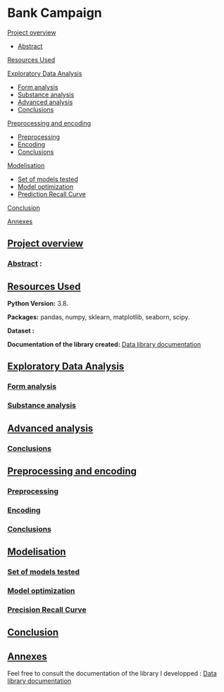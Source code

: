 # Bank Campaign

[Project overview](https://github.com/ackermannQ/Data_science/tree/master/2nd%20Project%20-%20Bank%20Campaign#project-overview)
* [Abstract](https://github.com/ackermannQ/Data_science/blob/master/2nd%20Project%20-%20Bank%20Campaign/README.md#abstract-)

[Resources Used](https://github.com/ackermannQ/Data_science/blob/master/2nd%20Project%20-%20Bank%20Campaign/README.md#resources-used)

[Exploratory Data Analysis](https://github.com/ackermannQ/Data_science/blob/master/2nd%20Project%20-%20Bank%20Campaign/README.md#exploratory-data-analysis)
* [Form analysis](https://github.com/ackermannQ/Data_science/blob/master/2nd%20Project%20-%20Bank%20Campaign/README.md#form-analysis)  
* [Substance analysis](https://github.com/ackermannQ/Data_science/blob/master/2nd%20Project%20-%20Bank%20Campaign/README.md#substance-analysis)  
* [Advanced analysis](https://github.com/ackermannQ/Data_science/blob/master/2nd%20Project%20-%20Bank%20Campaign/README.md#advanced-analysis)
* [Conclusions](https://github.com/ackermannQ/Data_science/blob/master/2nd%20Project%20-%20Bank%20Campaign/README.md#conclusions)

[Preprocessing and encoding](https://github.com/ackermannQ/Data_science/blob/master/2nd%20Project%20-%20Bank%20Campaign/README.md#preprocessing-and-encoding)
* [Preprocessing](https://github.com/ackermannQ/Data_science/blob/master/2nd%20Project%20-%20Bank%20Campaign/README.md#preprocessing)
* [Encoding](https://github.com/ackermannQ/Data_science/blob/master/2nd%20Project%20-%20Bank%20Campaign/README.md#encoding)
* [Conclusions](https://github.com/ackermannQ/Data_science/blob/master/2nd%20Project%20-%20Bank%20Campaign/README.md#conclusions-1)

[Modelisation](https://github.com/ackermannQ/Data_science/blob/master/2nd%20Project%20-%20Bank%20Campaign/README.md#modelisation)
* [Set of models tested](https://github.com/ackermannQ/Data_science/blob/master/2nd%20Project%20-%20Bank%20Campaign/README.md#set-of-models-tested)
* [Model optimization](https://github.com/ackermannQ/Data_science/blob/master/2nd%20Project%20-%20Bank%20Campaign/README.md#model-optimization)
* [Prediction Recall Curve](https://github.com/ackermannQ/Data_science/blob/master/2nd%20Project%20-%20Bank%20Campaign/README.md#precision-recall-curve)

[Conclusion](https://github.com/ackermannQ/Data_science/blob/master/2nd%20Project%20-%20Bank%20Campaign/README.md#conclusion)

[Annexes](https://github.com/ackermannQ/Data_science/blob/master/2nd%20Project%20-%20Bank%20Campaign/README.md#annexes)


## [Project overview](https://github.com/ackermannQ/Data_science/tree/master/2nd%20Project%20-%20Bank%20Campaign#bank-campaign)

### [Abstract](https://github.com/ackermannQ/Data_science/tree/master/2nd%20Project%20-%20Bank%20Campaign#bank-campaign) : 

## [Resources Used](https://github.com/ackermannQ/Data_science/tree/master/2nd%20Project%20-%20Bank%20Campaign#bank-campaign)
**Python Version:** 3.8.

**Packages:** pandas, numpy, sklearn, matplotlib, seaborn, scipy.

**Dataset :** 

**Documentation of the library created:** [Data library documentation](https://ackermannq.github.io/Data_lib_documentation/)

## [Exploratory Data Analysis](https://github.com/ackermannQ/Data_science/tree/master/2nd%20Project%20-%20Bank%20Campaign#bank-campaign)
### [Form analysis](https://github.com/ackermannQ/Data_science/tree/master/2nd%20Project%20-%20Bank%20Campaign#bank-campaign)
### [Substance analysis](https://github.com/ackermannQ/Data_science/tree/master/2nd%20Project%20-%20Bank%20Campaign#bank-campaign)

## [Advanced analysis](https://github.com/ackermannQ/Data_science/tree/master/2nd%20Project%20-%20Bank%20Campaign#bank-campaign)
### [Conclusions](https://github.com/ackermannQ/Data_science/tree/master/2nd%20Project%20-%20Bank%20Campaign#bank-campaign)

## [Preprocessing and encoding](https://github.com/ackermannQ/Data_science/tree/master/2nd%20Project%20-%20Bank%20Campaign#bank-campaign)
### [Preprocessing](https://github.com/ackermannQ/Data_science/tree/master/2nd%20Project%20-%20Bank%20Campaign#bank-campaign)

### [Encoding](https://github.com/ackermannQ/Data_science/tree/master/2nd%20Project%20-%20Bank%20Campaign#bank-campaign)

### [Conclusions](https://github.com/ackermannQ/Data_science/tree/master/2nd%20Project%20-%20Bank%20Campaign#bank-campaign)

## [Modelisation](https://github.com/ackermannQ/Data_science/tree/master/2nd%20Project%20-%20Bank%20Campaign#bank-campaign)

### [Set of models tested](https://github.com/ackermannQ/Data_science/tree/master/2nd%20Project%20-%20Bank%20Campaign#bank-campaign)

### [Model optimization](https://github.com/ackermannQ/Data_science/tree/master/2nd%20Project%20-%20Bank%20Campaign#bank-campaign)
### [Precision Recall Curve](https://github.com/ackermannQ/Data_science/tree/master/2nd%20Project%20-%20Bank%20Campaign#bank-campaign)


## [Conclusion](https://github.com/ackermannQ/Data_science/tree/master/2nd%20Project%20-%20Bank%20Campaign#bank-campaign)



## [Annexes](https://github.com/ackermannQ/Data_science/tree/master/2nd%20Project%20-%20Bank%20Campaign#bank-campaign)
Feel free to consult the documentation of the library I developped : [Data library documentation](https://ackermannq.github.io/Data_lib_documentation/)
